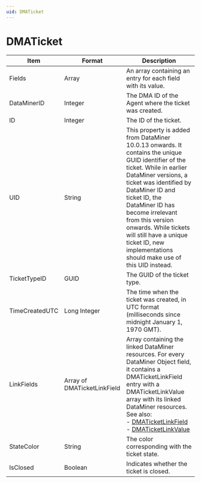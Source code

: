 ```yaml
---
uid: DMATicket
---
```


# DMATicket

| Item           | Format                      | Description                                                                                                                                                                                                                                                                                                                                                                                                                                      |
|----------------|-----------------------------|--------------------------------------------------------------------------------------------------------------------------------------------------------------------------------------------------------------------------------------------------------------------------------------------------------------------------------------------------------------------------------------------------------------------------------------------------|
| Fields         | Array                       | An array containing an entry for each field with its value.                                                                                                                                                                                                                                                                                                                                                                                      |
| DataMinerID    | Integer                     | The DMA ID of the Agent where the ticket was created.                                                                                                                                                                                                                                                                                                                                                                                            |
| ID             | Integer                     | The ID of the ticket.                                                                                                                                                                                                                                                                                                                                                                                                                            |
| UID            | String                      | This property is added from DataMiner 10.0.13 onwards. It contains the unique GUID identifier of the ticket. While in earlier DataMiner versions, a ticket was identified by DataMiner ID and ticket ID, the DataMiner ID has become irrelevant from this version onwards. While tickets will still have a unique ticket ID, new implementations should make use of this UID instead.                                                            |
| TicketTypeID   | GUID                        | The GUID of the ticket type.                                                                                                                                                                                                                                                                                                                                                                                                                     |
| TimeCreatedUTC | Long Integer                | The time when the ticket was created, in UTC format (milliseconds since midnight January 1, 1970 GMT).                                                                                                                                                                                                                                                                                                                                           |
| LinkFields     | Array of DMATicketLinkField | Array containing the linked DataMiner resources. For every DataMiner Object field, it contains a DMATicketLinkField entry with a DMATicketLinkValue array with its linked DataMiner resources.<br> See also:<br> -  [DMATicketLinkField](xref:DMATicketLinkField)<br> -  [DMATicketLinkValue](xref:DMATicketLinkValue) |
| StateColor     | String                      | The color corresponding with the ticket state.                                                                                                                                                                                                                                                                                                                                                                                                   |
| IsClosed       | Boolean                     | Indicates whether the ticket is closed.                                                                                                                                                                                                                                                                                                                                                                                                          |
